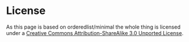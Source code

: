 # License
As this page is based on orderedlist/minimal the whole thing is licensed under a [Creative Commons Attribution-ShareAlike 3.0 Unported License](http://creativecommons.org/licenses/by-sa/3.0/).